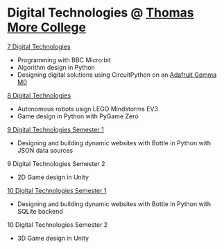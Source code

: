 # Digital Technologies @ [Thomas More College](https://www.tmc.catholic.edu.au/)

[7 Digital Technologies](https://tmcdigitech.github.io/dit7/)
- Programming with BBC Micro:bit
- Algorithm design in Python
- Designing digital solutions using CircuitPython on an [Adafruit Gemma M0](https://learn.adafruit.com/adafruit-gemma-m0/overview)

[8 Digital Technologies](https://tmcdigitech.github.io/dit8/)
- Autonomous robots usign LEGO Mindstorms EV3
- Game design in Python with PyGame Zero

[9 Digital Technologies Semester 1](https://tmcdigitech.github.io/dit8/)
- Designing and building dynamic websites with Bottle in Python with JSON data sources

9 Digital Technologies Semester 2
- 2D Game design in Unity

[10 Digital Technologies Semester 1](https://tmcdigitech.github.io/dit10a/)
- Designing and building dynamic websites with Bottle in Python with SQLite backend

10 Digital Technologies Semester 2
- 3D Game design in Unity


<!-- - [Unity](https://tmcdigitech.github.io/unity/) -->
